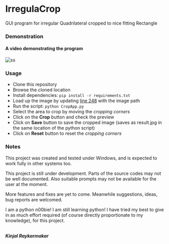 # IrregulaCrop
GUI program for irregular Quadrilateral cropped to nice fitting Rectangle

### Demonstration
#### A video demonstrating the program
![ss](https://user-images.githubusercontent.com/34955854/87077779-47b61700-c241-11ea-8b26-3108813475ac.gif)

### Usage
* Clone this repository
* Browse the cloned location
* Install dependencies: ````pip install -r requirements.txt````
* Load up the image by updating [line 248](https://github.com/Kinjalrk2k/IrregulaCrop/blob/c14fa30c3600a4e39f9748394751f8a078f471f0/CropApp.py#L248) with the image path
* Run the script: ````python CropApp.py````
* Select the area to crop by moving the *cropping corners*
* Click on the **Crop** button and check the preview
* Click on **Save** button to save the cropped image (saves as result.jpg in the same location of the python script)
* Click on **Reset** button to reset the *cropping corners*


### Notes
This project was created and tested under Windows, and is expected to work fully in other systems too.

This project is still under development. Parts of the source codes may not be well documented.
Also suitable prompts may not be available for the user at the moment.

More features and fixes are yet to come. Meanwhile suggestions, ideas, bug reports are welcomed.

I am a python n00bie! I am still learning python! I have tried my best to give in as much effort required (of course directly proportionate to my knowledge), for this project.

<br>***Kinjal Raykarmakar***
